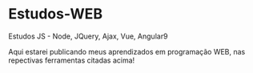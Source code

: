 # Estudos-WEB
Estudos JS - Node, JQuery, Ajax, Vue, Angular9


Aqui estarei publicando meus aprendizados em programação WEB, nas repectivas ferramentas citadas acima!
